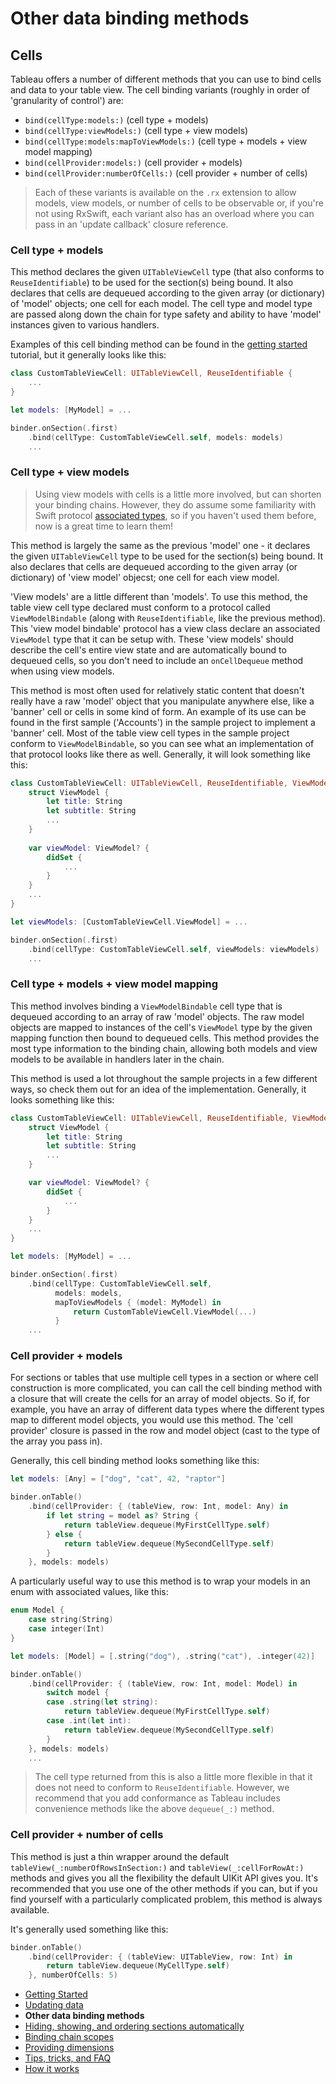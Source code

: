 #  Other data binding methods

## Cells

Tableau offers a number of different methods that you can use to bind cells and data to your table view. The cell binding variants (roughly in 
order of 'granularity of control') are:

- `bind(cellType:models:)` (cell type + models)
- `bind(cellType:viewModels:)` (cell type + view models)
- `bind(cellType:models:mapToViewModels:)` (cell type + models + view model mapping)
- `bind(cellProvider:models:)` (cell provider + models)
- `bind(cellProvider:numberOfCells:)` (cell provider + number of cells)

> Each of these variants is available on the `.rx` extension to allow models, view models, or number of cells to be observable or, if you're not
using RxSwift, each variant also has an overload where you can pass in an 'update callback' closure reference.

### Cell type + models

This method declares the given `UITableViewCell` type (that also conforms to `ReuseIdentifiable`) to be used for the section(s) being
bound. It also declares that cells are dequeued according to the given array (or dictionary) of 'model' objects; one cell for each model. The
cell type and model type are passed along down the chain for type safety and ability to have 'model' instances given to various handlers.

Examples of this cell binding method can be found in the [getting started](GettingStarted.md) tutorial, but it generally looks like this:

```swift
class CustomTableViewCell: UITableViewCell, ReuseIdentifiable {
    ...
}

let models: [MyModel] = ...

binder.onSection(.first)
    .bind(cellType: CustomTableViewCell.self, models: models)
    ...
```

### Cell type + view models

> Using view models with cells is a little more involved, but can shorten your binding chains. However, they do assume some familiarity with
Swift protocol [associated types](https://docs.swift.org/swift-book/LanguageGuide/Generics.html#ID189), so if you haven't used them before,
now is a great time to learn them!

This method is largely the same as the previous 'model' one - it declares the given `UITableViewCell` type to be used for the section(s) being
bound. It also declares that cells are dequeued according to the given array (or dictionary) of 'view model' objecst; one cell for each view 
model.

'View models' are a little different than 'models'. To use this method, the table view cell type declared must conform to a protocol called
`ViewModelBindable` (along with `ReuseIdentifiable`, like the previous method). This 'view model bindable' protocol has a view class
declare an associated `ViewModel` type that it can be setup with. These 'view models' should describe the cell's entire view state and are
automatically bound to dequeued cells, so you don't need to include an `onCellDequeue` method when using view models.

This method is most often used for relatively static content that doesn't really have a raw 'model' object that you manipulate anywhere else, 
like a 'banner' cell or cells in some kind of form. An example of its use can be found in the first sample ('Accounts') in the sample project to
implement a 'banner' cell. Most of the table view cell types in the sample project conform to `ViewModelBindable`, so you can see what an
implementation of that protocol looks like there as well. Generally, it will look something like this:

```swift
class CustomTableViewCell: UITableViewCell, ReuseIdentifiable, ViewModelBindable {
    struct ViewModel {
        let title: String
        let subtitle: String
        ...
    }
    
    var viewModel: ViewModel? {
        didSet {
            ...
        }
    }
    ...
}

let viewModels: [CustomTableViewCell.ViewModel] = ...

binder.onSection(.first)
    .bind(cellType: CustomTableViewCell.self, viewModels: viewModels)
    ...
```

### Cell type + models + view model mapping

This method involves binding a `ViewModelBindable` cell type that is dequeued according to an array of raw 'model' objects. The raw model
objects are mapped to instances of the cell's `ViewModel` type by the given mapping function then bound to dequeued cells. This method 
provides the most type information to the binding chain, allowing both models and view models to be available in handlers later in the chain.

This method is used a lot throughout the sample projects in a few different ways, so check them out for an idea of the implementation. 
Generally, it looks something like this:

```swift
class CustomTableViewCell: UITableViewCell, ReuseIdentifiable, ViewModelBindable {
    struct ViewModel {
        let title: String
        let subtitle: String
        ...
    }

    var viewModel: ViewModel? {
        didSet {
            ... 
        }
    }
    ...
}

let models: [MyModel] = ...

binder.onSection(.first)
    .bind(cellType: CustomTableViewCell.self, 
          models: models,
          mapToViewModels { (model: MyModel) in
              return CustomTableViewCell.ViewModel(...)
          }
    ...
```

### Cell provider + models

For sections or tables that use multiple cell types in a section or where cell construction is more complicated, you can call the cell binding 
method with a closure that will create the cells for an array of model objects. So if, for example, you have an array of different data types where
the different types map to different model objects, you would use this method. The 'cell provider' closure is passed in the row and model 
object (cast to the type of the array you pass in).

Generally, this cell binding method looks something like this:

```swift
let models: [Any] = ["dog", "cat", 42, "raptor"]

binder.onTable()
    .bind(cellProvider: { (tableView, row: Int, model: Any) in
        if let string = model as? String {
            return tableView.dequeue(MyFirstCellType.self)
        } else {
            return tableView.dequeue(MySecondCellType.self)
        }
    }, models: models)
```

A particularly useful way to use this method is to wrap your models in an enum with associated values, like this:

```swift
enum Model {
    case string(String)
    case integer(Int)
}

let models: [Model] = [.string("dog"), .string("cat"), .integer(42)]

binder.onTable()
    .bind(cellProvider: { (tableView, row: Int, model: Model) in
        switch model {
        case .string(let string):
            return tableView.dequeue(MyFirstCellType.self)
        case .int(let int):
            return tableView.dequeue(MySecondCellType.self)
        }
    }, models: models)
    ...
```

> The cell type returned from this is also a little more flexible in that it does not need to conform to `ReuseIdentifiable`. However, we 
recommend that you add conformance as Tableau includes convenience methods like the above `dequeue(_:)` method.

### Cell provider + number of cells

This method is just a thin wrapper around the default `tableView(_:numberOfRowsInSection:)` and `tableView(_:cellForRowAt:)` 
methods and gives you all the flexibility the default UIKit API gives you. It's recommended that you use one of the other methods if you can,
but if you find yourself with a particularly complicated problem, this method is always available. 

It's generally used something like this:

```swift
binder.onTable()
    .bind(cellProvider: { (tableView: UITableView, row: Int) in
        return tableView.dequeue(MyCellType.self)
    }, numberOfCells: 5)
```

- [Getting Started](1-GettingStarted.md)
- [Updating data](2-UpdatingData.md)
- **Other data binding methods**
- [Hiding, showing, and ordering sections automatically](4-SectionDisplayBehaviour.md)
- [Binding chain scopes](5-AdvancedBindingChains.md)
- [Providing dimensions](6-ProvidingDimensions.md)
- [Tips, tricks, and FAQ](7-TipsTricksFAQ.md)
- [How it works](8-HowItWorks.md)
